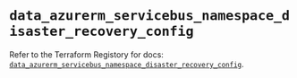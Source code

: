 # `data_azurerm_servicebus_namespace_disaster_recovery_config`

Refer to the Terraform Registory for docs: [`data_azurerm_servicebus_namespace_disaster_recovery_config`](https://registry.terraform.io/providers/hashicorp/azurerm/3.84.0/docs/data-sources/servicebus_namespace_disaster_recovery_config).
